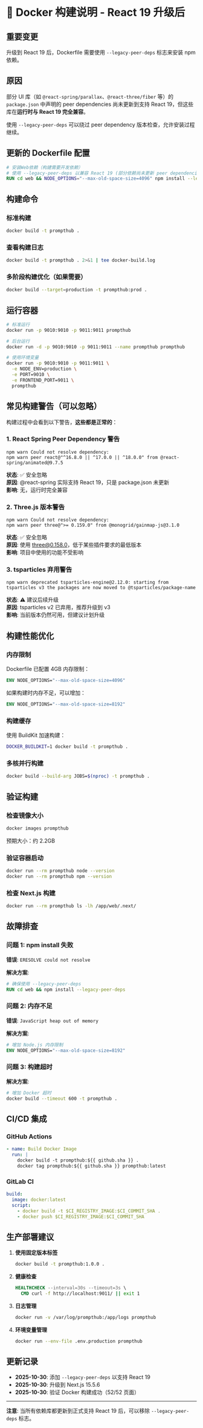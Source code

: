 # 🐳 Docker 构建说明 - React 19 升级后

## 重要变更

升级到 React 19 后，Dockerfile 需要使用 `--legacy-peer-deps` 标志来安装 npm 依赖。

## 原因

部分 UI 库（如 `@react-spring/parallax`、`@react-three/fiber` 等）的 `package.json` 中声明的 peer dependencies 尚未更新到支持 React 19，但这些库在**运行时与 React 19 完全兼容**。

使用 `--legacy-peer-deps` 可以绕过 peer dependency 版本检查，允许安装过程继续。

## 更新的 Dockerfile 配置

```dockerfile
# 安装Web依赖（构建需要开发依赖）
# 使用 --legacy-peer-deps 以兼容 React 19 (部分依赖尚未更新 peer dependencies)
RUN cd web && NODE_OPTIONS="--max-old-space-size=4096" npm install --legacy-peer-deps
```

## 构建命令

### 标准构建
```bash
docker build -t prompthub .
```

### 查看构建日志
```bash
docker build -t prompthub . 2>&1 | tee docker-build.log
```

### 多阶段构建优化（如果需要）
```bash
docker build --target=production -t prompthub:prod .
```

## 运行容器

```bash
# 标准运行
docker run -p 9010:9010 -p 9011:9011 prompthub

# 后台运行
docker run -d -p 9010:9010 -p 9011:9011 --name prompthub prompthub

# 使用环境变量
docker run -p 9010:9010 -p 9011:9011 \
  -e NODE_ENV=production \
  -e PORT=9010 \
  -e FRONTEND_PORT=9011 \
  prompthub
```

## 常见构建警告（可以忽略）

构建过程中会看到以下警告，**这些都是正常的**：

### 1. React Spring Peer Dependency 警告
```
npm warn Could not resolve dependency:
npm warn peer react@"^16.8.0 || ^17.0.0 || ^18.0.0" from @react-spring/animated@9.7.5
```

**状态**: ✅ 安全忽略  
**原因**: @react-spring 实际支持 React 19，只是 package.json 未更新  
**影响**: 无，运行时完全兼容

### 2. Three.js 版本警告
```
npm warn Could not resolve dependency:
npm warn peer three@">= 0.159.0" from @monogrid/gainmap-js@3.1.0
```

**状态**: ✅ 安全忽略  
**原因**: 使用 three@0.158.0，低于某些插件要求的最低版本  
**影响**: 项目中使用的功能不受影响

### 3. tsparticles 弃用警告
```
npm warn deprecated tsparticles-engine@2.12.0: starting from tsparticles v3 the packages are now moved to @tsparticles/package-name
```

**状态**: ⚠️ 建议后续升级  
**原因**: tsparticles v2 已弃用，推荐升级到 v3  
**影响**: 当前版本仍然可用，但建议计划升级

## 构建性能优化

### 内存限制
Dockerfile 已配置 4GB 内存限制：
```dockerfile
ENV NODE_OPTIONS="--max-old-space-size=4096"
```

如果构建时内存不足，可以增加：
```dockerfile
ENV NODE_OPTIONS="--max-old-space-size=8192"
```

### 构建缓存
使用 BuildKit 加速构建：
```bash
DOCKER_BUILDKIT=1 docker build -t prompthub .
```

### 多核并行构建
```bash
docker build --build-arg JOBS=$(nproc) -t prompthub .
```

## 验证构建

### 检查镜像大小
```bash
docker images prompthub
```

预期大小：约 2.2GB

### 验证容器启动
```bash
docker run --rm prompthub node --version
docker run --rm prompthub npm --version
```

### 检查 Next.js 构建
```bash
docker run --rm prompthub ls -lh /app/web/.next/
```

## 故障排查

### 问题 1: npm install 失败
**错误**: `ERESOLVE could not resolve`

**解决方案**:
```dockerfile
# 确保使用 --legacy-peer-deps
RUN cd web && npm install --legacy-peer-deps
```

### 问题 2: 内存不足
**错误**: `JavaScript heap out of memory`

**解决方案**:
```dockerfile
# 增加 Node.js 内存限制
ENV NODE_OPTIONS="--max-old-space-size=8192"
```

### 问题 3: 构建超时
**解决方案**:
```bash
# 增加 Docker 超时
docker build --timeout 600 -t prompthub .
```

## CI/CD 集成

### GitHub Actions
```yaml
- name: Build Docker Image
  run: |
    docker build -t prompthub:${{ github.sha }} .
    docker tag prompthub:${{ github.sha }} prompthub:latest
```

### GitLab CI
```yaml
build:
  image: docker:latest
  script:
    - docker build -t $CI_REGISTRY_IMAGE:$CI_COMMIT_SHA .
    - docker push $CI_REGISTRY_IMAGE:$CI_COMMIT_SHA
```

## 生产部署建议

1. **使用固定版本标签**
   ```bash
   docker build -t prompthub:1.0.0 .
   ```

2. **健康检查**
   ```dockerfile
   HEALTHCHECK --interval=30s --timeout=3s \
     CMD curl -f http://localhost:9011/ || exit 1
   ```

3. **日志管理**
   ```bash
   docker run -v /var/log/prompthub:/app/logs prompthub
   ```

4. **环境变量管理**
   ```bash
   docker run --env-file .env.production prompthub
   ```

## 更新记录

- **2025-10-30**: 添加 `--legacy-peer-deps` 以支持 React 19
- **2025-10-30**: 升级到 Next.js 15.5.6
- **2025-10-30**: 验证 Docker 构建成功（52/52 页面）

---

**注意**: 当所有依赖库都更新到正式支持 React 19 后，可以移除 `--legacy-peer-deps` 标志。

